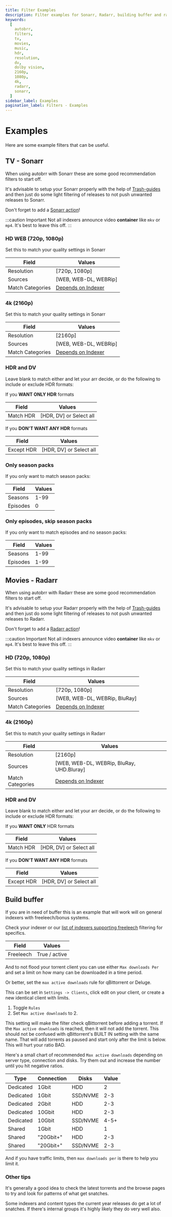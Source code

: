 ```yaml
---
title: Filter Examples
description: Filter examples for Sonarr, Radarr, building buffer and ratio.
keywords:
  [
    autobrr,
    filters,
    tv,
    movies,
    music,
    hdr,
    resolution,
    dv,
    dolby vision,
    2160p,
    1080p,
    4k,
    radarr,
    sonarr,
  ]
sidebar_label: Examples
pagination_label: Filters - Examples
---
```


# Examples

Here are some example filters that can be useful.

## TV - Sonarr

When using autobrr with Sonarr these are some good recommendation filters to start off.

It's advisable to setup your Sonarr properly with the help of [Trash-guides](https://trash-guides.info) and then just do some light filtering of releases to not push unwanted releases to Sonarr.

Don't forget to add a [Sonarr action](./filters/actions.md#radarr-sonarr-lidarr-readarr-and-whisparr)!

:::caution Important
Not all indexers announce video **container** like `mkv` or `mp4`. It's best to leave this off.
:::

### HD WEB (720p, 1080p)

Set this to match your quality settings in Sonarr

| Field            | Values                                |
| ---------------- | ------------------------------------- |
| Resolution       | [720p, 1080p]                         |
| Sources          | [WEB, WEB-DL, WEBRip]                 |
| Match Categories | [Depends on Indexer](./categories.md) |

### 4k (2160p)

Set this to match your quality settings in Sonarr

| Field            | Values                                |
| ---------------- | ------------------------------------- |
| Resolution       | [2160p]                               |
| Sources          | [WEB, WEB-DL, WEBRip]                 |
| Match Categories | [Depends on Indexer](./categories.md) |

### HDR and DV

Leave blank to match either and let your arr decide, or do the following to include or exclude HDR formats:

If you **WANT ONLY HDR** formats

| Field     | Values                  |
| --------- | ----------------------- |
| Match HDR | [HDR, DV] or Select all |

If you **DON'T WANT ANY HDR** formats

| Field      | Values                  |
| ---------- | ----------------------- |
| Except HDR | [HDR, DV] or Select all |

### Only season packs

If you only want to match season packs:

| Field    | Values |
| -------- | ------ |
| Seasons  | 1-99   |
| Episodes | 0      |

### Only episodes, skip season packs

If you only want to match episodes and no season packs:

| Field    | Values |
| -------- | ------ |
| Seasons  | 1-99   |
| Episodes | 1-99   |

## Movies - Radarr

When using autobrr with Radarr these are some good recommendation filters to start off.

It's advisable to setup your Radarr properly with the help of [Trash-guides](https://trash-guides.info) and then just do some light filtering of releases to not push unwanted releases to Radarr.

Don't forget to add a [Radarr action](./actions.md#radarr-sonarr-lidarr-readarr-and-whisparr)!

:::caution Important
Not all indexers announce video **container** like `mkv` or `mp4`. It's best to leave this off.
:::

### HD (720p, 1080p)

Set this to match your quality settings in Radarr

| Field            | Values                                |
| ---------------- | ------------------------------------- |
| Resolution       | [720p, 1080p]                         |
| Sources          | [WEB, WEB-DL, WEBRip, BluRay]         |
| Match Categories | [Depends on Indexer](./categories.md) |

### 4k (2160p)

Set this to match your quality settings in Radarr

| Field            | Values                                    |
| ---------------- | ----------------------------------------- |
| Resolution       | [2160p]                                   |
| Sources          | [WEB, WEB-DL, WEBRip, BluRay, UHD.Bluray] |
| Match Categories | [Depends on Indexer](./categories.md)     |

### HDR and DV

Leave blank to match either and let your arr decide, or do the following to include or exclude HDR formats:

If you **WANT ONLY** HDR formats

| Field     | Values                  |
| --------- | ----------------------- |
| Match HDR | [HDR, DV] or Select all |

If you **DON'T WANT ANY HDR** formats

| Field      | Values                  |
| ---------- | ----------------------- |
| Except HDR | [HDR, DV] or Select all |

## Build buffer

If you are in need of buffer this is an example that will work will on general indexers with freeleech/bonus systems.

Check your indexer or our [list of indexers supporting freeleech](./freeleech.md) filtering for specifics.

| Field     | Values        |
| --------- | ------------- |
| Freeleech | True / active |

And to not flood your torrent client you can use either `Max downloads Per` and set a limit on how many can be downloaded in a time period.

Or better, set the `max active downloads` rule for qBittorrent or Deluge.

This can be set in `Settings -> Clients`, click edit on your client, or create a new identical client with limits.

1. Toggle `Rules`
2. Set `Max active downloads` to 2.

This setting will make the filter check qBittorrent before adding a torrent. If the `Max active downloads` is reached, then it will not add the torrent.
This should not be confused with qBittorrent's BUILT IN setting with the same name. That will add torrents as paused and start only after the limit is below. This will hurt your ratio BAD.

Here's a small chart of recommended `Max active downloads` depending on server type, connection and disks. Try them out and increase the number until you hit negative ratios.

| Type      | Connection | Disks    | Value |
| --------- | ---------- | -------- | ----- |
| Dedicated | 1Gbit      | HDD      | 2     |
| Dedicated | 1Gbit      | SSD/NVME | 2-3   |
| Dedicated | 2Gbit      | HDD      | 2-3   |
| Dedicated | 10Gbit     | HDD      | 2-3   |
| Dedicated | 10Gbit     | SSD/NVME | 4-5+  |
| Shared    | 1Gbit      | HDD      | 1     |
| Shared    | "20Gbit+"  | HDD      | 2-3   |
| Shared    | "20Gbit+"  | SSD/NVME | 2-3   |

And if you have traffic limits, then `max downloads per` is there to help you limit it.

### Other tips

It's generally a good idea to check the latest torrents and the browse pages to try and look for patterns of what get snatches.

Some indexers and content types the current year releases do get a lot of snatches. If there's internal groups it's highly likely they do very well also.
